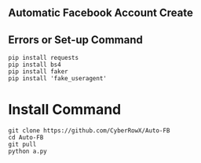 ## Automatic Facebook Account Create

## Errors or Set-up Command
```
pip install requests
pip install bs4
pip install faker
pip install 'fake_useragent'
```
# Install Command
```
git clone https://github.com/CyberRowX/Auto-FB
cd Auto-FB
git pull
python a.py
```
